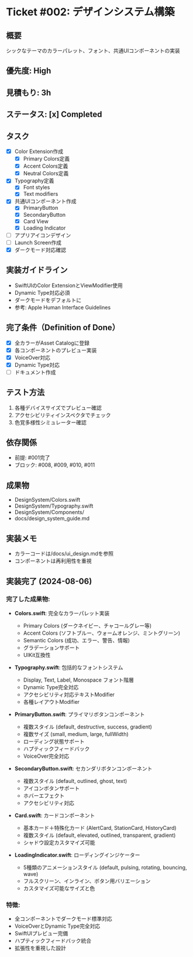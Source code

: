 # Ticket #002: デザインシステム構築

## 概要
シックなテーマのカラーパレット、フォント、共通UIコンポーネントの実装

## 優先度: High
## 見積もり: 3h
## ステータス: [x] Completed

## タスク
- [x] Color Extension作成
  - [x] Primary Colors定義
  - [x] Accent Colors定義
  - [x] Neutral Colors定義
- [x] Typography定義
  - [x] Font styles
  - [x] Text modifiers
- [x] 共通UIコンポーネント作成
  - [x] PrimaryButton
  - [x] SecondaryButton
  - [x] Card View
  - [x] Loading Indicator
- [ ] アプリアイコンデザイン
- [ ] Launch Screen作成
- [x] ダークモード対応確認

## 実装ガイドライン
- SwiftUIのColor ExtensionとViewModifier使用
- Dynamic Type対応必須
- ダークモードをデフォルトに
- 参考: Apple Human Interface Guidelines

## 完了条件（Definition of Done）
- [x] 全カラーがAsset Catalogに登録
- [x] 各コンポーネントのプレビュー実装
- [x] VoiceOver対応
- [x] Dynamic Type対応
- [ ] ドキュメント作成

## テスト方法
1. 各種デバイスサイズでプレビュー確認
2. アクセシビリティインスペクタでチェック
3. 色覚多様性シミュレーター確認

## 依存関係
- 前提: #001完了
- ブロック: #008, #009, #010, #011

## 成果物
- DesignSystem/Colors.swift
- DesignSystem/Typography.swift
- DesignSystem/Components/
- docs/design_system_guide.md

## 実装メモ
- カラーコードは/docs/ui_design.mdを参照
- コンポーネントは再利用性を重視

## 実装完了 (2024-08-06)
### 完了した成果物:
- **Colors.swift**: 完全なカラーパレット実装
  - Primary Colors (ダークネイビー、チャコールグレー等)
  - Accent Colors (ソフトブルー、ウォームオレンジ、ミントグリーン)
  - Semantic Colors (成功、エラー、警告、情報)
  - グラデーションサポート
  - UIKit互換性

- **Typography.swift**: 包括的なフォントシステム
  - Display, Text, Label, Monospace フォント階層
  - Dynamic Type完全対応
  - アクセシビリティ対応テキストModifier
  - 各種レイアウトModifier

- **PrimaryButton.swift**: プライマリボタンコンポーネント
  - 複数スタイル (default, destructive, success, gradient)
  - 複数サイズ (small, medium, large, fullWidth)
  - ローディング状態サポート
  - ハプティックフィードバック
  - VoiceOver完全対応

- **SecondaryButton.swift**: セカンダリボタンコンポーネント
  - 複数スタイル (default, outlined, ghost, text)
  - アイコンボタンサポート
  - ホバーエフェクト
  - アクセシビリティ対応

- **Card.swift**: カードコンポーネント
  - 基本カード＋特殊化カード (AlertCard, StationCard, HistoryCard)
  - 複数スタイル (default, elevated, outlined, transparent, gradient)
  - シャドウ設定カスタマイズ可能

- **LoadingIndicator.swift**: ローディングインジケーター
  - 5種類のアニメーションスタイル (default, pulsing, rotating, bouncing, wave)
  - フルスクリーン、インライン、ボタン用バリエーション
  - カスタマイズ可能なサイズと色

### 特徴:
- 全コンポーネントでダークモード標準対応
- VoiceOverとDynamic Type完全対応
- SwiftUIプレビュー完備
- ハプティックフィードバック統合
- 拡張性を重視した設計
